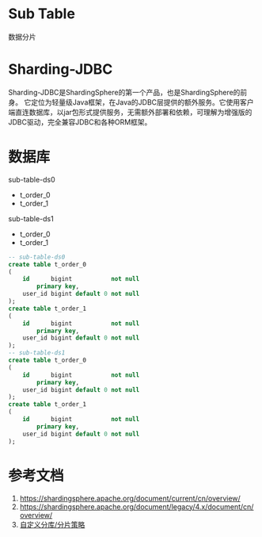 # Sub Table

数据分片

# Sharding-JDBC

Sharding-JDBC是ShardingSphere的第一个产品，也是ShardingSphere的前身。
它定位为轻量级Java框架，在Java的JDBC层提供的额外服务。它使用客户端直连数据库，以jar包形式提供服务，无需额外部署和依赖，可理解为增强版的JDBC驱动，完全兼容JDBC和各种ORM框架。

# 数据库

sub-table-ds0

- t_order_0
- t_order_1

sub-table-ds1

- t_order_0
- t_order_1

```sql
-- sub-table-ds0
create table t_order_0
(
    id      bigint           not null
        primary key,
    user_id bigint default 0 not null
);
create table t_order_1
(
    id      bigint           not null
        primary key,
    user_id bigint default 0 not null
);
-- sub-table-ds1
create table t_order_0
(
    id      bigint           not null
        primary key,
    user_id bigint default 0 not null
);
create table t_order_1
(
    id      bigint           not null
        primary key,
    user_id bigint default 0 not null
);
```

# 参考文档

1. https://shardingsphere.apache.org/document/current/cn/overview/
2. https://shardingsphere.apache.org/document/legacy/4.x/document/cn/overview/
3. [自定义分库/分片策略](https://www.cnblogs.com/chengxy-nds/p/13919981.html)